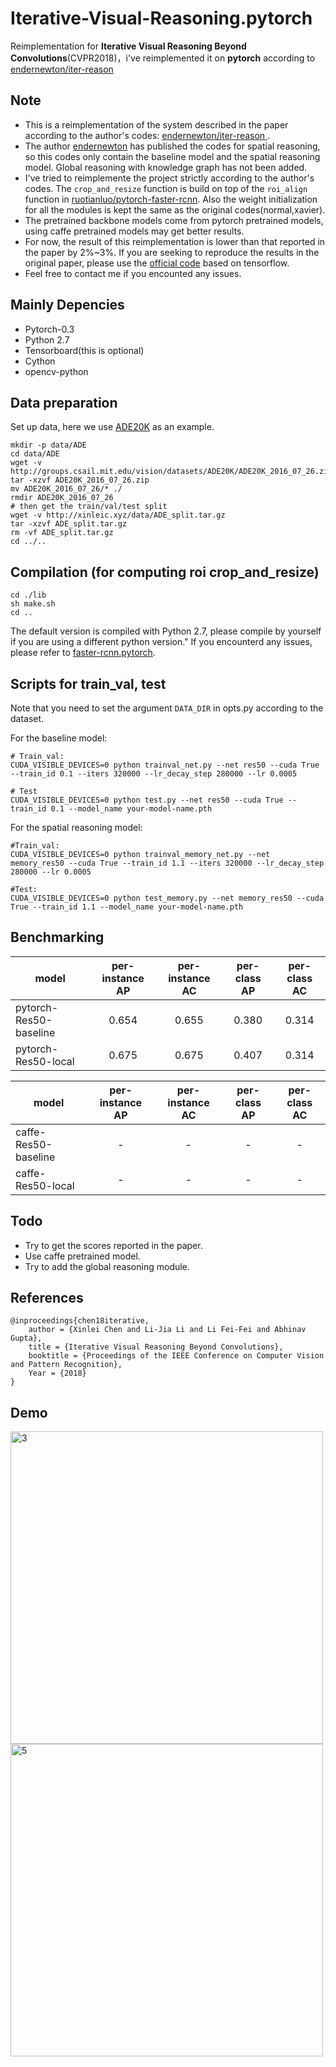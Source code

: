 # Iterative-Visual-Reasoning.pytorch
Reimplementation for **Iterative Visual Reasoning Beyond Convolutions**(CVPR2018)，i've reimplemented it on **pytorch** according to [endernewton/iter-reason](https://github.com/endernewton/iter-reason)

## Note
- This is a reimplementation of the system described in the paper according to the author's codes: [endernewton/iter-reason
](https://github.com/endernewton/iter-reason).
- The author [endernewton](https://github.com/endernewton) has published the codes for spatial reasoning, so this codes only contain the baseline model and the spatial reasoning model. Global reasoning with knowledge graph has not been added.
- I've tried to reimplemente the project strictly according to the author's codes. The `crop_and_resize` function is build on top of the `roi_align` function in [ruotianluo/pytorch-faster-rcnn](https://github.com/ruotianluo/pytorch-faster-rcnn). Also the weight initialization for all the modules is kept the same as the original codes(normal,xavier).
- The pretrained backbone models come from pytorch pretrained models, using caffe pretrained models may get better results.
- For now, the result of this reimplementation is lower than that reported in the paper by 2%~3%. If you are seeking to reproduce the results in the original paper, please use the [official code](https://github.com/endernewton/iter-reason) based on tensorflow.
- Feel free to contact me if you encounted any issues.
## Mainly Depencies
- Pytorch-0.3
- Python 2.7
- Tensorboard(this is optional)
- Cython 
- opencv-python

## Data preparation
Set up data, here we use [ADE20K](http://groups.csail.mit.edu/vision/datasets/ADE20K/) as an example.
```
mkdir -p data/ADE
cd data/ADE
wget -v http://groups.csail.mit.edu/vision/datasets/ADE20K/ADE20K_2016_07_26.zip
tar -xzvf ADE20K_2016_07_26.zip
mv ADE20K_2016_07_26/* ./
rmdir ADE20K_2016_07_26
# then get the train/val/test split
wget -v http://xinleic.xyz/data/ADE_split.tar.gz
tar -xzvf ADE_split.tar.gz
rm -vf ADE_split.tar.gz
cd ../..
```

## Compilation (for computing roi crop_and_resize)
```
cd ./lib
sh make.sh
cd ..
```
The default version is compiled with Python 2.7, please compile by yourself if you are using a different python version." If you encounterd any issues, please refer to [faster-rcnn.pytorch](https://github.com/jwyang/faster-rcnn.pytorch).

## Scripts for train_val, test
Note that you need to set the argument `DATA_DIR` in opts.py according to the dataset.

For the baseline model:
```
# Train_val:
CUDA_VISIBLE_DEVICES=0 python trainval_net.py --net res50 --cuda True --train_id 0.1 --iters 320000 --lr_decay_step 280000 --lr 0.0005

# Test
CUDA_VISIBLE_DEVICES=0 python test.py --net res50 --cuda True --train_id 0.1 --model_name your-model-name.pth

```
For the spatial reasoning model:
```
#Train_val:
CUDA_VISIBLE_DEVICES=0 python trainval_memory_net.py --net memory_res50 --cuda True --train_id 1.1 --iters 320000 --lr_decay_step 280000 --lr 0.0005

#Test:
CUDA_VISIBLE_DEVICES=0 python test_memory.py --net memory_res50 --cuda True --train_id 1.1 --model_name your-model-name.pth

```

## Benchmarking
|model|per-instance AP|per-instance AC|per-class AP|per-class AC|
|--------------|:-----:|:-----:|:-----:|:-----:|
|pytorch-Res50-baseline|0.654|0.655|0.380|0.314|
|pytorch-Res50-local|0.675|0.675|0.407|0.314|

|model|per-instance AP|per-instance AC|per-class AP|per-class AC|
|--------------|:-----:|:-----:|:-----:|:-----:|
|caffe-Res50-baseline|-|-|-|-|
|caffe-Res50-local|-|-|-|-|

## Todo
- Try to get the scores reported in the paper.
- Use caffe pretrained model.
- Try to add the global reasoning module.

## References
```
@inproceedings{chen18iterative,
    author = {Xinlei Chen and Li-Jia Li and Li Fei-Fei and Abhinav Gupta},
    title = {Iterative Visual Reasoning Beyond Convolutions},
    booktitle = {Proceedings of the IEEE Conference on Computer Vision and Pattern Recognition},
    Year = {2018}
}
```

## Demo
<img src="https://github.com/coderSkyChen/Iterative-Visual-Reasoning.pytorch/raw/master/Images_for_readme/ADE_val_00000127.jpg" height  = "500" alt="3" align=left />
 <img src="https://github.com/coderSkyChen/Iterative-Visual-Reasoning.pytorch/raw/master/Images_for_readme/ADE_val_00000813.jpg" height  = "500" alt="5" align=left />




